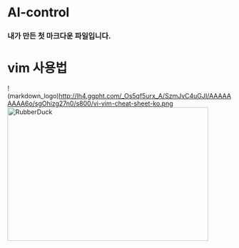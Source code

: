 # AI-control

### 내가 만든 첫 마크다운 파일입니다.

# vim 사용법
!(markdown_logo)http://lh4.ggpht.com/_Os5qf5urx_A/SzmJvC4uGJI/AAAAAAAAA6o/sgOhizg27n0/s800/vi-vim-cheat-sheet-ko.png
<img src="/path/to/img.jpg" width="450px" height="300px" title="px(픽셀) 크기 설정" alt="RubberDuck"></img><br/>
